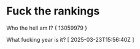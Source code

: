 # Fuck the rankings

Who the hell am I?
{ 13059979 }

What fucking year is it?
[ 2025-03-23T15:56:40Z ]
